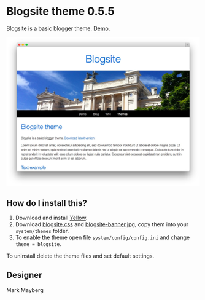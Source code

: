 Blogsite theme 0.5.5
====================
Blogsite is a basic blogger theme. [Demo](http://demo.datenstrom.se/themes/blogsite-theme).

[![Screenshot](blogsite-theme.jpg?raw=true)](http://demo.datenstrom.se/themes/blogsite-theme)

How do I install this?
----------------------
1. Download and install [Yellow](https://github.com/datenstrom/yellow/).  
2. Download [blogsite.css](blogsite.css?raw=true) and [blogsite-banner.jpg](blogsite-banner.jpg?raw=true), copy them into your `system/themes` folder.  
3. To enable the theme open file `system/config/config.ini` and change `theme = blogsite`.  

To uninstall delete the theme files and set default settings.

Designer
--------
Mark Mayberg